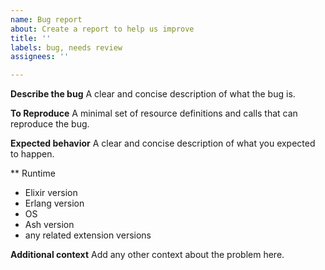 ```yaml
---
name: Bug report
about: Create a report to help us improve
title: ''
labels: bug, needs review
assignees: ''

---
```


**Describe the bug**
A clear and concise description of what the bug is.

**To Reproduce**
A minimal set of resource definitions and calls that can reproduce the bug.

**Expected behavior**
A clear and concise description of what you expected to happen.

** Runtime
 - Elixir version
 - Erlang version
 - OS
 - Ash version
 - any related extension versions

**Additional context**
Add any other context about the problem here.
